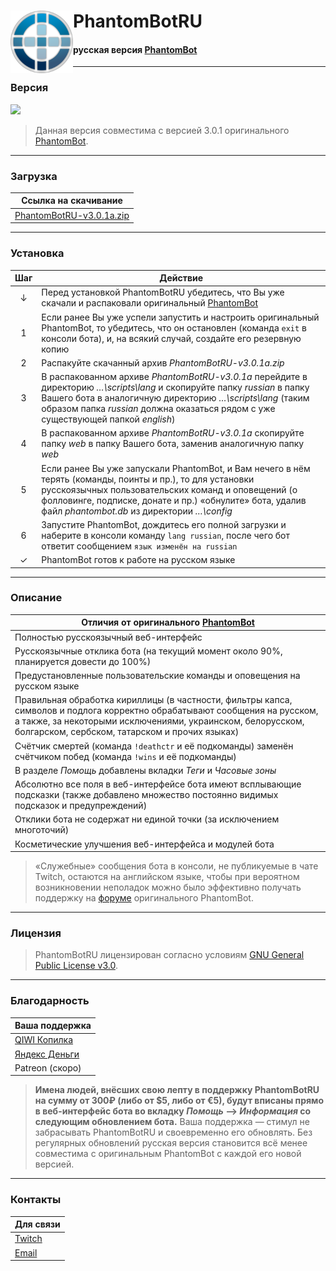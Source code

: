 # <img src="https://github.com/PhantomBotRU/PhantomBotRU/blob/nightly/web/panel/img/logo.png" width="100px" align="left" alt="PhantomBotRU"/> PhantomBotRU
#### русская версия [PhantomBot](https://phantom.bot "Перейти на сайт phantom.bot")

---

### Версия

[![](https://img.shields.io/github/release-pre/PhantomBotRU/PhantomBotRU.svg?style=popout-square&logo=data:image/png;base64,iVBORw0KGgoAAAANSUhEUgAAACAAAAAgCAYAAABzenr0AAAHt0lEQVR42q1Wa1Ob1xE%2Bf4J8xl%2FTtHX7xpNpk%2BnYjdN8MRk3EzeJEyeQJrKTEF9iO42dAMINxoDtQLhVjh1ksBEIgSQQlpBAr8VNCEmIOxi7zfh%2BN76Ox7d5urtCjaaSWyeTM%2FOgM8OefZ6zZ3ffVU%2B6GhsbF7e3txsHBgb0SCSCsbExTE9PY2ZmBuPj44hGowgGg7rL5TJaLJbF6udazc3N2T6fLzYyMoLZ2VlcunQJZ8%2BexV5XH3JsYYbsT58%2BjStXruDYsWMYHR2F3%2B%2BPtbS0ZP9EWrlxptvt1mOxGIaHh2Fs1bFkXz%2FM3UG5vaqdJEwxZM8CG%2FzDYpNv8%2FMZsfN6vTpFJPNHkVut1pW9vb3z7LSsrRtPfdMP9fUwVEUEVZ4gWJSqJFSNLiAGfpYaX9xGlQ8jg86UtvpE2ODg4Hxra%2BvKJyInw2xSz4eQZXJDlQSgyvqgdg9A7Q2iyj3IApiEECbCsPyKAO%2BQ2Kg9g3SGRJcGsIJ8UN7I%2Fx0OR%2Fb%2FvTmTdwX6sajsCFSRF6q4B2qXviCkF9WeQUm6pyv9eLpKZ%2FBeRNWSABLLxHJGzhb5kEm%2BPOSTE5Uj8dg357DzzRcVO6CMHVA7SMRXnriQnd1YWu2GLzKBGzduJCqAE1N%2Br1%2B%2FDn9sGstqPAliOttFPiiKhS5kFjs5qlwp801NTak5wQnH75VVYYP6shUqzw5V0C6HM4pdKHf6cebMGTx8%2BBBXr15Fz%2BS%2F4IrNMWR%2F%2BfJlPHr0COfOnUOlK0BnOuWs%2BMh3kM82rCDfzEFVpaeUGoewrIkO%2FK0Ralsz1PYWOZS5045AKIK7d%2B8isViIKXqKcJoh%2B1OnTiGx7t27h%2F5IjCMpPtQXNvZJvi0oPuSQJ7TZbD%2FkA9c5v%2F1T2w5CbamH%2Buww1OcWZBQ0IzAUxoMHDyArWUDkZDJEQNLiSLEI8mElX01xn1sbkEEcQ0ND0HU99p8Ox2Ex1lPIN34Ltek7qM1mMS5v7UrcPFVA%2BPtkpAhIRKLS2SO%2B1Ba63Kd1xLEfeeZWiQLlwmLF7ZUTaUk%2BkefWQq3fJ0ZLixuEiFZ6AaF%2FJkMEpFsXL17EspLDdLEDUBvI9yf%2FwLPExZyUd0bFvZ3bq7nDh6q2LlTZvah2%2BuALjUgY0yzJ%2BNDUHIITswzeS2KmWZKYenSCfHazb%2BGoIy5KVu4NuqI%2FOH%2F%2BPKampjAxMcGQErt58yY75dsmQ8hv3brFNsn2XJqMFHv6PsgzHj9%2BnMuVId%2BLCxcuxFs6%2FzG3%2B6DlmaEV1EMrPITXyq1i2BObgalvCqb%2BBQxMIzQ5K4Ta7jaCPQEREp6eYxsG28tZX3QKJ06cQIHtKAwHfTCYvTB850Fbdx8mJyeh2Fm%2B2Qlt%2B35oX9ZByzdj1d4mEeAaGoMpMAFTL6FvUhAcj99c29UCrUTAe74Ni0vY8RmBc2BEomu06UJsOOCGYX8napx%2B8aOYKL%2FOAe0zE7TPvyUhB7Cq7LAkiSs4CtPRsTgC44Lg2IKAIksy4gIoHxJ2iXPO%2FmhcQHMPER%2BBYZ8LBlMHauzdcQFcDma7B9qn1dC21IqQ13bVi4CeKN3EH4tDH2UQyUz8CYwN9Fw%2FQJ5g6pjYCPyMGLzD4%2FEnaPQKsaHWCUONA23eoyJM0QeCBwx2wLdg8J4Titsrl1cyODH5fyn28%2FPzuHbtWoo9J9udO3c48ZhQwFFPcCoeozhTG%2Bxu1DR1CGqtnfAHo1JCaZYICNN7h8anBWEKPZE%2FtgwjZNvsOQrLER2WTj%2Bcvl7pD3R5XfEMx%2BqW5BRAvbgB6qVNUC9vxrL1JVyrj29E3nAyHteIJIprdx%2BElvs1tI%2F3QPtwN9YUmuQZu7q6jIoHSJ7h8ivqoP7wIdTSXKg%2FrhcxlYfs3E7TC3CH4vDIb1oB9%2B%2Ffh9UTEFJtXRk0Qwm0D3ahwtwirZg%2BgvHhlQZI%2BRhlvPwJ1PMGqBfWkZiPkJG1Gf1DYe6IqQI6g8lI%2BzGKjU9i%2BaZyIdXeL4b2XhGW55YhHA4jEAjEVGLx9MrJVFpbD7UkB%2Bq5v0L97gMRs%2BjPW0WERCJZQEd%2FMlhA8s2F%2FJWtFUKq5XwFLfvv0N4pxL7D8Q8Rj34qedH0KgPJinWFUL99B%2BrZ7AUx7yHjT7moPGjjxJGk4qT1DUTh7BkUeGlP2c7%2Fkze3UqIt%2F7gU2rs7hFRbY4T2VgE2FJnAHBRxXf334tGZp1ceIDNfolz41WqoxW9D%2FWZNXJD2Lpbl5EEfDEtZzc3NJcpK9rdv30ZkbAprC6mXvF1AhIx8aKvzoL3xBbI%2BKgb7DoVC8%2FT26cd0Hhj54%2BTx%2BZH54lqoX7wO9cwbUL98My7o16tRTZGQoTRrPZ5ZuZGwSfacyM3tPiETvL4d2l8Y25C1rgjebh2cZ3a7%2FX%2BP5zw6U33KALni%2FTwRkYyqOqtMwAlxCbBwi6ML2qptSMaGHTV8cyF3Op3pxvL0keDpld%2Br%2BJsDyPh9TjoByUgRsDyHEq6%2Bhd9cwi43%2FzGLR2eeXincMsPlldEk8%2BpG1FkcHO4UAUzkdPuxZsseVOy3SKnRWUk4efOfunh65QGSnPEHirujlGFpVR3e2riTIfuTJ09ylXCHY2Kpcym1n2vxAMkzHI9R1DN4mEhMRIlpSno7t1fpcE%2B4%2Fg0h4P1MEwT%2BoAAAAABJRU5ErkJggg%3D%3D)](https://github.com/PhantomBotRU/PhantomBotRU/tree/v3.0.1a.zip)

> Данная версия совместима с версией 3.0.1 оригинального [PhantomBot](https://phantom.bot "Перейти на сайт phantom.bot").

---

### Загрузка

| Ссылка на скачивание |
| -------------------- |
| [PhantomBotRU-v3.0.1a.zip](https://github.com/PhantomBotRU/PhantomBotRU/tree/v3.0.1a.zip "Скачать стабильную версию PhantomBotRU") |

---

### Установка

|  Шаг  | Действие |
| :---: | -------- |
|   ↓   | Перед установкой PhantomBotRU убедитесь, что Вы уже скачали и распаковали оригинальный [PhantomBot](https://phantom.bot "Перейти на сайт phantom.bot")
|   1   | Если ранее Вы уже успели запустить и настроить оригинальный PhantomBot, то убедитесь, что он остановлен (команда `exit` в консоли бота), и, на всякий случай, создайте его резервную копию |
|   2   | Распакуйте скачанный архив *PhantomBotRU-v3.0.1a.zip* |
|   3   | В распакованном архиве *PhantomBotRU-v3.0.1a* перейдите в директорию *…\scripts\lang* и скопируйте папку *russian* в папку Вашего бота в аналогичную директорию *…\scripts\lang* (таким образом папка *russian* должна оказаться рядом с уже существующей папкой *english*) |
|   4   | В распакованном архиве *PhantomBotRU-v3.0.1a* скопируйте папку *web* в папку Вашего бота, заменив аналогичную папку *web* |
|   5   | Если ранее Вы уже запускали PhantomBot, и Вам нечего в нём терять (команды, поинты и пр.), то для установки русскоязычных пользовательских команд и оповещений (о фолловинге, подписке, донате и пр.) «обнулите» бота, удалив файл *phantombot.db* из директории *…\config* |
|   6   | Запустите PhantomBot, дождитесь его полной загрузки и наберите в консоли команду `lang russian`, после чего бот ответит сообщением `язык изменён на russian` |
|   ✓   | PhantomBot готов к работе на русском языке |

---

### Описание

| Отличия от оригинального [PhantomBot](https://phantom.bot "Перейти на сайт phantom.bot") |
| ----------------------------------- |
| Полностью русскоязычный веб-интерфейс |
| Русскоязычные отклика бота (на текущий момент около 90%, планируется довести до 100%) |
| Предустановленные пользовательские команды и оповещения на русском языке |
| Правильная обработка кириллицы (в частности, фильтры капса, символов и подлога корректно обрабатывают сообщения на русском, а также, за некоторыми исключениями, украинском, белорусском, болгарском, сербском, татарском и прочих языках) |
| Счётчик смертей (команда `!deathctr` и её подкоманды) заменён счётчиком побед (команда `!wins` и её подкоманды) |
| В разделе *Помощь* добавлены вкладки *Теги* и *Часовые зоны* |
| Абсолютно все поля в веб-интерфейсе бота имеют всплывающие подсказки (также добавлено множество постоянно видимых подсказок и предупреждений) |
| Отклики бота не содержат ни единой точки (за исключением многоточий) |
| Косметические улучшения веб-интерфейса и модулей бота |

> «Служебные» сообщения бота в консоли, не публикуемые в чате Twitch, остаются на английском языке, чтобы при вероятном возникновении неполадок можно было эффективно получать поддержку на [форуме](https://community.phantom.bot "Перейти на форум community.phantom.bot") оригинального PhantomBot.

---

### Лицензия

> PhantomBotRU лицензирован согласно условиям [GNU General Public License v3.0](https://github.com/PhantomBotRU/PhantomBotRU/blob/nightly/LICENSE "Посмотреть лицению GNU GPL v3.0").

---

### Благодарность

| Ваша поддержка |
| -------------- |
| [QIWI Копилка](https://qiwi.me/5e78d024-a014-4334-80d8-a0911dceb328 "Сделать пожертвование в QIWI Копилку") |
| [Яндекс Деньги](https://money.yandex.ru/to/410014576985955 "Сделать пожертвование через Яндекс Деньги") |
| Patreon (скоро) |

> **Имена людей, внёсших свою лепту в поддержку PhantomBotRU на сумму от 300₽ (либо от $5, либо от €5), будут вписаны прямо в веб-интерфейс бота во вкладку *Помощь* –> *Информация* со следующим обновлением бота.** Ваша поддержка — стимул не забрасывать PhantomBotRU и своевременно его обновлять. Без регулярных обновлений русская версия становится всё менее совместима с оригинальным PhantomBot с каждой его новой версией.

---

### Контакты

| Для связи |
| --------- |
| [Twitch](https://twitch.tv/phantombotru "Перейти на twitch.tv/phantombotru") |
| [Email](mailto:phantombotru@mail.ru "Написать письмо на phantombotru@mail.ru") |
